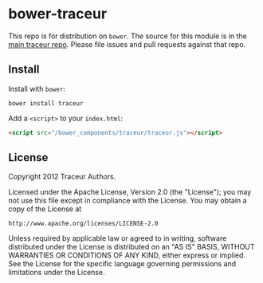 # bower-traceur

This repo is for distribution on `bower`. The source for this module is in the
[main traceur repo](https://github.com/google/traceur-compiler.js).
Please file issues and pull requests against that repo.

## Install

Install with `bower`:

```shell
bower install traceur
```

Add a `<script>` to your `index.html`:

```html
<script src="/bower_components/traceur/traceur.js"></script>
```

## License

Copyright 2012 Traceur Authors.

Licensed under the Apache License, Version 2.0 (the "License");
you may not use this file except in compliance with the License.
You may obtain a copy of the License at

    http://www.apache.org/licenses/LICENSE-2.0

Unless required by applicable law or agreed to in writing, software
distributed under the License is distributed on an "AS IS" BASIS,
WITHOUT WARRANTIES OR CONDITIONS OF ANY KIND, either express or implied.
See the License for the specific language governing permissions and
limitations under the License.

